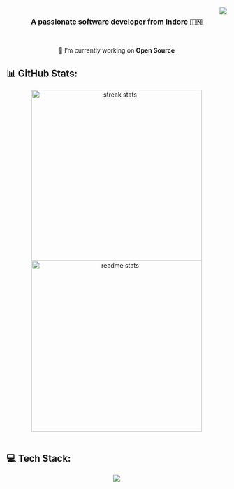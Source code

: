<img align="right" src="https://visitor-badge.laobi.icu/badge?page_id=rohitbhure65.rohitbhure65" />

<h3 align="center">A passionate software developer from Indore 🇮🇳</h3>

<br/>

<div align="center">
 
 🔭 I’m currently working on **Open Source**

 </div>

 ## 📊 GitHub Stats:

<div align=center>
  <img width=390 src="https://github-readme-streak-stats-salesp07.vercel.app/?user=rohitbhure65&count_private=true&theme=react&border_radius=10" alt="streak stats"/>
  <img width=390 src="https://github-readme-stats-salesp07.vercel.app/api?username=rohitbhure65&count_private=true&show_icons=true&theme=react&rank_icon=github&border_radius=10" alt="readme stats" />
</div>

<br>

## 💻 Tech Stack:

<p align="center">
  <a href="https://linkedin.com/in/rohitbhure65">
    <img src="https://skillicons.dev/icons?i=c,cpp,html,css,tailwind,sass,bootstrap,js,ts,php,mysql,mongodb,linux,bash,git,github,react,cypress,express,nodejs,nextjs,python,vscode,postman,powershell,kubernetes,docker,jenkins,wordpress,figma,supabase,photoshop,illustrator,autocad,debian,discord,vercel,vite&theme=dark&perline=15" />
  </a>
</p>
